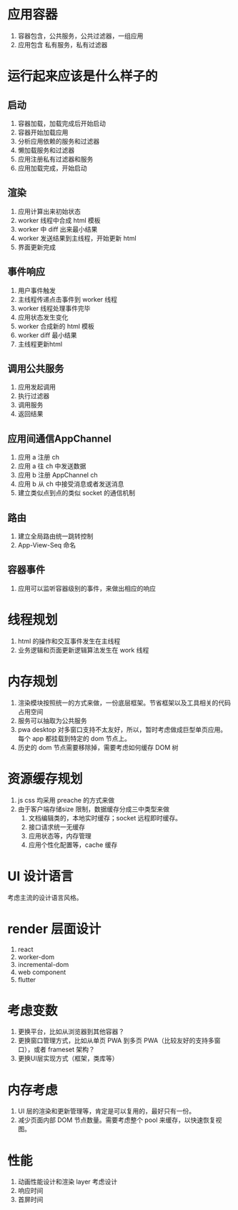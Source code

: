 # 应用容器

1. 容器包含，公共服务，公共过滤器，一组应用
2. 应用包含 私有服务，私有过滤器

#  运行起来应该是什么样子的

## 启动
1. 容器加载，加载完成后开始启动
2. 容器开始加载应用
3. 分析应用依赖的服务和过滤器
4. 懒加载服务和过滤器
5. 应用注册私有过滤器和服务
6. 应用加载完成，开始启动

## 渲染
1. 应用计算出来初始状态
2. worker 线程中合成 html 模板
3. worker 中 diff 出来最小结果
4. worker 发送结果到主线程，开始更新 html
5. 界面更新完成

## 事件响应
1. 用户事件触发
2. 主线程传递点击事件到 worker 线程
3. worker 线程处理事件完毕
4. 应用状态发生变化
5. worker 合成新的 html 模板
6. worker diff 最小结果
7. 主线程更新html

## 调用公共服务
1. 应用发起调用
2. 执行过滤器
3. 调用服务
4. 返回结果

## 应用间通信AppChannel
1. 应用 a 注册  ch
2. 应用 a 往 ch 中发送数据
3. 应用 b 注册 AppChannel ch
4. 应用 b 从 ch 中接受消息或者发送消息
5. 建立类似点到点的类似 socket 的通信机制

## 路由
1. 建立全局路由统一跳转控制
2. App-View-Seq 命名

## 容器事件
1. 应用可以监听容器级别的事件，来做出相应的响应

# 线程规划

1. html 的操作和交互事件发生在主线程
2. 业务逻辑和页面更新逻辑算法发生在 work 线程

# 内存规划
1. 渲染模块按照统一的方式来做，一份底层框架。节省框架以及工具相关的代码占用空间
2. 服务可以抽取为公共服务
3. pwa desktop 对多窗口支持不太友好，所以，暂时考虑做成巨型单页应用。每个 app 都挂载到特定的 dom 节点上。
4. 历史的 dom 节点需要移除掉，需要考虑如何缓存 DOM 树

# 资源缓存规划
1. js css 均采用 preache 的方式来做
2. 由于客户端存储size 限制，数据缓存分成三中类型来做
   1. 文档编辑类的，本地实时缓存；socket 远程即时缓存。
   2. 接口请求统一无缓存
   3. 应用状态等，内存管理
   4. 应用个性化配置等，cache 缓存

# UI 设计语言
考虑主流的设计语言风格。

# render 层面设计
1. react
2. worker-dom
3. incremental-dom
4. web component
5. flutter

# 考虑变数
1. 更换平台，比如从浏览器到其他容器？
2. 更换窗口管理方式，比如从单页 PWA 到多页 PWA（比较友好的支持多窗口），或者 frameset 架构？
3. 更换UI层实现方式（框架，类库等）

# 内存考虑
1. UI 层的渲染和更新管理等，肯定是可以复用的，最好只有一份。
2. 减少页面内部 DOM 节点数量。需要考虑整个 pool 来缓存，以快速恢复视图。

# 性能
1. 动画性能设计和渲染 layer 考虑设计
2. 响应时间
3. 首屏时间
